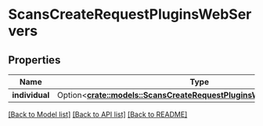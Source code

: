 # ScansCreateRequestPluginsWebServers

## Properties

Name | Type | Description | Notes
------------ | ------------- | ------------- | -------------
**individual** | Option<[**crate::models::ScansCreateRequestPluginsWebServersIndividual**](scans_create_request_plugins_Web_Servers_individual.md)> |  | [optional]

[[Back to Model list]](../README.md#documentation-for-models) [[Back to API list]](../README.md#documentation-for-api-endpoints) [[Back to README]](../README.md)


